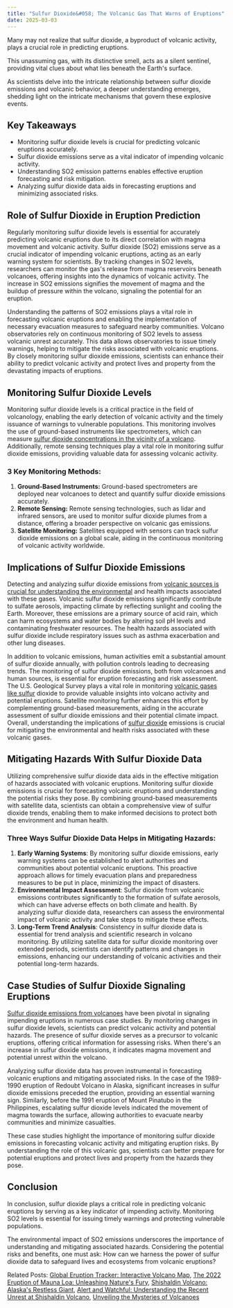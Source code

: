 ```yaml
---
title: "Sulfur Dioxide&#058; The Volcanic Gas That Warns of Eruptions"
date: 2025-03-03
---
```


Many may not realize that sulfur dioxide, a byproduct of volcanic activity, plays a crucial role in predicting eruptions.

This unassuming gas, with its distinctive smell, acts as a silent sentinel, providing vital clues about what lies beneath the Earth's surface.

As scientists delve into the intricate relationship between sulfur dioxide emissions and volcanic behavior, a deeper understanding emerges, shedding light on the intricate mechanisms that govern these explosive events.

## Key Takeaways

- Monitoring sulfur dioxide levels is crucial for predicting volcanic eruptions accurately.
- Sulfur dioxide emissions serve as a vital indicator of impending volcanic activity.
- Understanding SO2 emission patterns enables effective eruption forecasting and risk mitigation.
- Analyzing sulfur dioxide data aids in forecasting eruptions and minimizing associated risks.

## Role of Sulfur Dioxide in Eruption Prediction

Regularly monitoring sulfur dioxide levels is essential for accurately predicting volcanic eruptions due to its direct correlation with magma movement and volcanic activity. Sulfur dioxide (SO2) emissions serve as a crucial indicator of impending volcanic eruptions, acting as an early warning system for scientists. By tracking changes in SO2 levels, researchers can monitor the gas's release from magma reservoirs beneath volcanoes, offering insights into the dynamics of volcanic activity. The increase in SO2 emissions signifies the movement of magma and the buildup of pressure within the volcano, signaling the potential for an eruption.

Understanding the patterns of SO2 emissions plays a vital role in forecasting volcanic eruptions and enabling the implementation of necessary evacuation measures to safeguard nearby communities. Volcano observatories rely on continuous monitoring of SO2 levels to assess volcanic unrest accurately. This data allows observatories to issue timely warnings, helping to mitigate the risks associated with volcanic eruptions. By closely monitoring sulfur dioxide emissions, scientists can enhance their ability to predict volcanic activity and protect lives and property from the devastating impacts of eruptions.

## Monitoring Sulfur Dioxide Levels

Monitoring sulfur dioxide levels is a critical practice in the field of volcanology, enabling the early detection of volcanic activity and the timely issuance of warnings to vulnerable populations. This monitoring involves the use of ground-based instruments like spectrometers, which can measure [sulfur dioxide concentrations in the vicinity of a volcano](https://magmamatters.com/understanding-volcanic-formation-a-comprehensive-guide/ "Understanding Volcanic Formation: A Comprehensive Guide"). Additionally, remote sensing techniques play a vital role in monitoring sulfur dioxide emissions, providing valuable data for assessing volcanic activity.

### 3 **Key Monitoring Methods**:

1. **Ground-Based Instruments:** Ground-based spectrometers are deployed near volcanoes to detect and quantify sulfur dioxide emissions accurately.
2. **Remote Sensing:** Remote sensing technologies, such as lidar and infrared sensors, are used to monitor sulfur dioxide plumes from a distance, offering a broader perspective on volcanic gas emissions.
3. **Satellite Monitoring:** Satellites equipped with sensors can track sulfur dioxide emissions on a global scale, aiding in the continuous monitoring of volcanic activity worldwide.

## Implications of Sulfur Dioxide Emissions

Detecting and analyzing sulfur dioxide emissions from [volcanic sources is crucial for understanding the environmental](https://magmamatters.com/geothermal-energy-and-its-volcanic-origins/ "Geothermal Energy and Its Volcanic Origins") and health impacts associated with these gases. Volcanic sulfur dioxide emissions significantly contribute to sulfate aerosols, impacting climate by reflecting sunlight and cooling the Earth. Moreover, these emissions are a primary source of acid rain, which can harm ecosystems and water bodies by altering soil pH levels and contaminating freshwater resources. The health hazards associated with sulfur dioxide include respiratory issues such as asthma exacerbation and other lung diseases.

In addition to volcanic emissions, human activities emit a substantial amount of sulfur dioxide annually, with pollution controls leading to decreasing trends. The monitoring of sulfur dioxide emissions, both from volcanoes and human sources, is essential for eruption forecasting and risk assessment. The U.S. Geological Survey plays a vital role in monitoring [volcanic gases like sulfur](https://magmamatters.com/the-role-of-volcanoes-in-earths-carbon-cycle-5/ "The Role Of Volcanoes In Earth’s Carbon Cycle") dioxide to provide valuable insights into volcano activity and potential eruptions. Satellite monitoring further enhances this effort by complementing ground-based measurements, aiding in the accurate assessment of sulfur dioxide emissions and their potential climate impact. Overall, understanding the implications of [sulfur dioxide](https://magmamatters.com/the-art-and-science-of-volcano-monitoring/ "The Art and Science of Volcano Monitoring") emissions is crucial for mitigating the environmental and health risks associated with these volcanic gases.

## Mitigating Hazards With Sulfur Dioxide Data

Utilizing comprehensive sulfur dioxide data aids in the effective mitigation of hazards associated with volcanic eruptions. Monitoring sulfur dioxide emissions is crucial for forecasting volcanic eruptions and understanding the potential risks they pose. By combining ground-based measurements with satellite data, scientists can obtain a comprehensive view of sulfur dioxide trends, enabling them to make informed decisions to protect both the environment and human health.

### Three Ways Sulfur Dioxide Data Helps in Mitigating Hazards:

1. **Early Warning Systems**: By monitoring sulfur dioxide emissions, early warning systems can be established to alert authorities and communities about potential volcanic eruptions. This proactive approach allows for timely evacuation plans and preparedness measures to be put in place, minimizing the impact of disasters.
2. **Environmental Impact Assessment**: Sulfur dioxide from volcanic emissions contributes significantly to the formation of sulfate aerosols, which can have adverse effects on both climate and health. By analyzing sulfur dioxide data, researchers can assess the environmental impact of volcanic activity and take steps to mitigate these effects.
3. **Long-Term Trend Analysis**: Consistency in sulfur dioxide data is essential for trend analysis and scientific research in volcano monitoring. By utilizing satellite data for sulfur dioxide monitoring over extended periods, scientists can identify patterns and changes in emissions, enhancing our understanding of volcanic activities and their potential long-term hazards.

## Case Studies of Sulfur Dioxide Signaling Eruptions

[Sulfur dioxide emissions from volcanoes](https://magmamatters.com/the-environmental-impact-of-volcanic-eruptions-2/ "The Environmental Impact of Volcanic Eruptions") have been pivotal in signaling impending eruptions in numerous case studies. By monitoring changes in sulfur dioxide levels, scientists can predict volcanic activity and potential hazards. The presence of sulfur dioxide serves as a precursor to volcanic eruptions, offering critical information for assessing risks. When there's an increase in sulfur dioxide emissions, it indicates magma movement and potential unrest within the volcano.

Analyzing sulfur dioxide data has proven instrumental in forecasting volcanic eruptions and mitigating associated risks. In the case of the 1989-1990 eruption of Redoubt Volcano in Alaska, significant increases in sulfur dioxide emissions preceded the eruption, providing an essential warning sign. Similarly, before the 1991 eruption of Mount Pinatubo in the Philippines, escalating sulfur dioxide levels indicated the movement of magma towards the surface, allowing authorities to evacuate nearby communities and minimize casualties.

These case studies highlight the importance of monitoring sulfur dioxide emissions in forecasting volcanic activity and mitigating eruption risks. By understanding the role of this volcanic gas, scientists can better prepare for potential eruptions and protect lives and property from the hazards they pose.

## Conclusion

In conclusion, sulfur dioxide plays a critical role in predicting volcanic eruptions by serving as a key indicator of impending activity. Monitoring SO2 levels is essential for issuing timely warnings and protecting vulnerable populations.

The environmental impact of SO2 emissions underscores the importance of understanding and mitigating associated hazards. Considering the potential risks and benefits, one must ask: How can we harness the power of sulfur dioxide data to safeguard lives and ecosystems from volcanic eruptions?

Related Posts: [Global Eruption Tracker: Interactive Volcano Map](https://magmamatters.com/global-eruption-tracker-interactive-volcano-map/), [The 2022 Eruption of Mauna Loa: Unleashing Nature's Fury](https://magmamatters.com/the-2022-eruption-of-mauna-loa-unleashing-natures-fury/), [Shishaldin Volcano: Alaska's Restless Giant](https://magmamatters.com/shishaldin-volcano-alaskas-restless-giant/), [Alert and Watchful: Understanding the Recent Unrest at Shishaldin Volcano](https://magmamatters.com/alert-and-watchful-understanding-the-recent-unrest-at-shishaldin-volcano/), [Unveiling the Mysteries of Volcanoes](https://magmamatters.com/unveiling-the-mysteries-of-volcanoes/)
